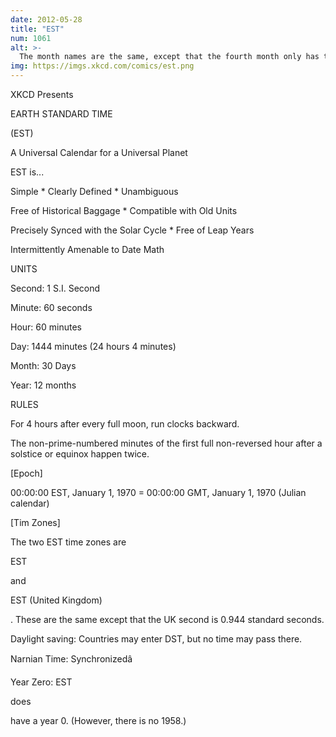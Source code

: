 ```yaml
---
date: 2012-05-28
title: "EST"
num: 1061
alt: >-
  The month names are the same, except that the fourth month only has the name 'April' in even-numbered years, and is otherwise unnamed.
img: https://imgs.xkcd.com/comics/est.png
---
```

XKCD Presents

EARTH STANDARD TIME

(EST)

A Universal Calendar for a Universal Planet

EST is...

Simple * Clearly Defined * Unambiguous

Free of Historical Baggage * Compatible with Old Units

Precisely Synced with the Solar Cycle * Free of Leap Years

Intermittently Amenable to Date Math

UNITS

Second: 1 S.I. Second

Minute: 60 seconds

Hour: 60 minutes

Day: 1444 minutes (24 hours 4 minutes)

Month: 30 Days

Year: 12 months

RULES

For 4 hours after every full moon, run clocks backward.

The non-prime-numbered minutes of the first full non-reversed hour after a solstice or equinox happen twice.

[Epoch]      

00:00:00 EST, January 1, 1970 = 00:00:00 GMT, January 1, 1970 (Julian calendar)

[Tim Zones]

The two EST time zones are 

EST

 and 

EST (United Kingdom)

. These are the same except that the UK second is 0.944 standard seconds.

Daylight saving: Countries may enter DST, but no time may pass there.

Narnian Time: Synchronizedâ

Year Zero: EST 

does

 have a year 0. (However, there is no 1958.)


